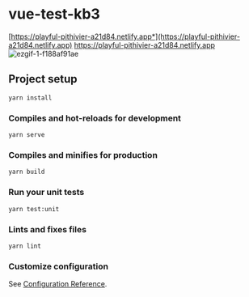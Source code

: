 # vue-test-kb3
[https://playful-pithivier-a21d84.netlify.app*](https://playful-pithivier-a21d84.netlify.app)
https://playful-pithivier-a21d84.netlify.app
![ezgif-1-f188af91ae](https://user-images.githubusercontent.com/49395962/161387741-a3e33b81-ea86-4e70-9118-c85f93b4afb4.gif)


## Project setup
```
yarn install
```

### Compiles and hot-reloads for development
```
yarn serve
```

### Compiles and minifies for production
```
yarn build
```

### Run your unit tests
```
yarn test:unit
```

### Lints and fixes files
```
yarn lint
```

### Customize configuration
See [Configuration Reference](https://cli.vuejs.org/config/).
